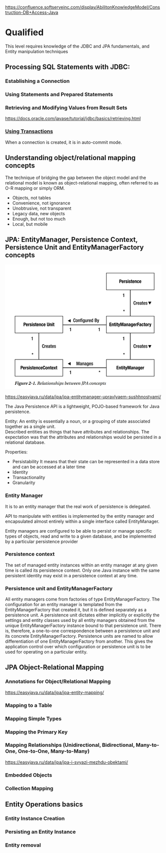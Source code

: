 https://confluence.softserveinc.com/display/AbilitonKnowledgeModel/Construction-DB+Access-Java 
# Qualified
This level requires knowledge of the JDBC and JPA fundamentals, and Entity manipulation techniques


## Processing SQL Statements with JDBC:

### Establishing a Connection

### Using Statements and Prepared Statements

### Retrieving and Modifying Values from Result Sets

https://docs.oracle.com/javase/tutorial/jdbc/basics/retrieving.html

### [Using Transactions](https://docs.oracle.com/javase/tutorial/jdbc/basics/transactions.html)

When a connection is created, it is in auto-commit mode.  

## Understanding object/relational mapping concepts

The technique of bridging the gap between the object model and the relational model is known as
object-relational mapping, often referred to as O-R mapping or simply ORM.   

* Objects, not tables
* Convenience, not ignorance
* Unobtrusive, not transparent
* Legacy data, new objects
* Enough, but not too much
* Local, but mobile

## JPA: EntityManager, Persistence Context, Persistence Unit and EntityManagerFactory concepts

![jpa_concept](files/JPA_concept.jpg)

https://easyjava.ru/data/jpa/jpa-entitymanager-upravlyaem-sushhnostyami/ 

The Java Persistence API is a lightweight, POJO-based framework for Java persistence.   

Entity: 
An entity is essentially a noun, or a grouping of state associated together as a single unit.  
Described entities as things that have attributes and relationships. The expectation was that the attributes and relationships would be
persisted in a relational database.  

Properties:
* Persistability
It means that their state can be represented in a data store and can be accessed at a later time  
* Identity
* Transactionality
* Granularity

### Entity Manager 

It is to an entity manager that the real work of persistence is delegated.   

API to manipulate with entities is implemented by the entity manager and encapsulated almost entirely within a single interface called EntityManager.   

Entity managers are configured to be able to persist or manage specific types of objects, read and write to a given database, and be implemented by a particular persistence provider  

### Persistence context
The set of managed entity instances within an entity manager at any given time is called its persistence context. Only one Java instance with the same persistent identity may exist in a persistence context at any time.  

### Persistence unit and EntityManagerFactory
All entity managers come from factories of type EntityManagerFactory. The configuration for an
entity manager is templated from the EntityManagerFactory that created it, but it is defined separately
as a persistence unit. A persistence unit dictates either implicitly or explicitly the settings and entity
classes used by all entity managers obtained from the unique EntityManagerFactory instance bound to
that persistence unit. There is, therefore, a one-to-one correspondence between a persistence unit
and its concrete EntityManagerFactory.
Persistence units are named to allow differentiation of one EntityManagerFactory from another.
This gives the application control over which configuration or persistence unit is to be used for
operating on a particular entity. 


## JPA Object-Relational Mapping	


### Annotations for Object/Relational Mapping

https://easyjava.ru/data/jpa/jpa-entity-mapping/

### Mapping to a Table

### Mapping Simple Types

### Mapping the Primary Key

### Mapping Relationships (Unidirectional, Bidirectional, Many-to-One, One-to-One, Many-to-Many)

https://easyjava.ru/data/jpa/jpa-i-svyazi-mezhdu-obektami/

### Embedded Objects

### Collection Mapping


## Entity Operations basics

### Entity Instance Creation 

### Persisting an Entity Instance 

### Entity removal 
